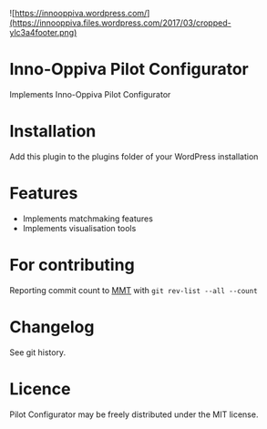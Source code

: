 ![https://innooppiva.wordpress.com/](https://innooppiva.files.wordpress.com/2017/03/cropped-ylc3a4footer.png)

# Inno-Oppiva Pilot Configurator

Implements Inno-Oppiva Pilot Configurator

# Installation

Add this plugin to the plugins folder of your WordPress installation

# Features

* Implements matchmaking features
* Implements visualisation tools

# For contributing
Reporting commit count to [MMT](https://http://metricsmonitoring.sis.uta.fi/) with `git rev-list --all --count`

# Changelog

See git history.

# Licence
Pilot Configurator may be freely distributed under the MIT license.
